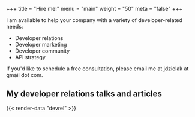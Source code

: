 +++
title = "Hire me!"
menu = "main"
weight = "50"
meta = "false"
+++

I am available to help your company with a variety of developer-related needs:

- Developer relations
- Developer marketing
- Developer community
- API strategy

If you'd like to schedule a free consultation, please email me at jdzielak at gmail dot com.

## My developer relations talks and articles

{{< render-data "devrel" >}}
